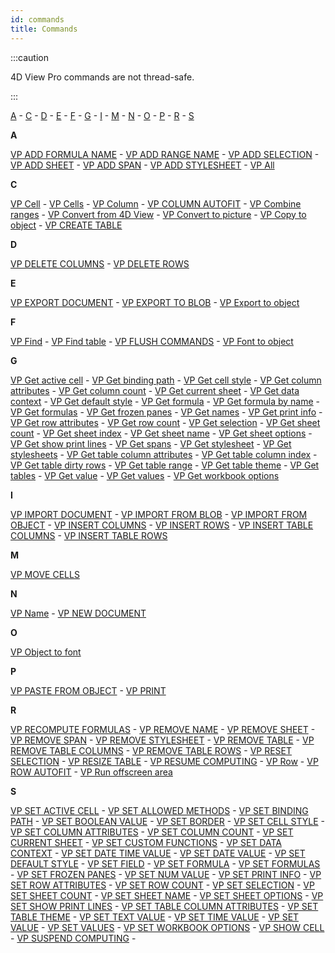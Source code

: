 ```yaml
---
id: commands
title: Commands
---
```


:::caution 

4D View Pro commands are not thread-safe.

:::

  [A](#A.md) - [C](#c.md) - [D](#d.md) - [E](#E.md) - [F](#F.md) - [G](#G.md) - [I](#I.md) - [M](#M.md) - [N](#N.md) - [O](#O.md) - [P](#P.md) - [R](#R.md) - [S](#S.md)


<a name="A"><b>A</b></a>

[VP ADD FORMULA NAME](commands/vp-add-formula-name.md) -
[VP ADD RANGE NAME](commands/vp-add-range-name.md) -
[VP ADD SELECTION](commands/vp-add-selection.md) -
[VP ADD SHEET](commands/vp-add-sheet.md) -
[VP ADD SPAN](commands/vp-add-span.md) -
[VP ADD STYLESHEET](commands/vp-add-stylesheet.md) -
[VP All](commands/vp-all.md)

<a name="C"><b>C</b></a>

[VP Cell](commands/vp-cell.md.md) - 
[VP Cells](commands/vp-cells.md) -
[VP Column](commands/vp-column.md) - 
[VP COLUMN AUTOFIT](commands/vp-column-autofit.md) - 
[VP Combine ranges](commands/vp-combine-ranges.md) - 
[VP Convert from 4D View](commands/vp-convert-from-4d-view.md) - 
[VP Convert to picture](commands/vp-convert-to-picture.md) - 
[VP Copy to object](commands/vp-copy-to-object.md) - 
[VP CREATE TABLE](commands/vp-create-table.md)

<a name="D"><b>D</b></a>

[VP DELETE COLUMNS](commands/vp-delete-columns.md) - 
[VP DELETE ROWS](commands/vp-delete-rows.md) 

<a name="E"><b>E</b></a>

[VP EXPORT DOCUMENT](commands/vp-export-document.md) - 
[VP EXPORT TO BLOB](commands/vp-export-to-blob.md) - 
[VP Export to object](commands/vp-export-to-object.md) 

<a name="F"><b>F</b></a>

[VP Find](commands/vp-find.md) - 
[VP Find table](commands/vp-find-table.md) - 
[VP FLUSH COMMANDS](commands/vp-flush-commands.md) - 
[VP Font to object](commands/vp-font-to-object.md)

<a name="G"><b>G</b></a>

[VP Get active cell](commands/vp-get-active-cell.md) - 
[VP Get binding path](commands/vp-get-binding-path.md) -
[VP Get cell style](commands/vp-get-cell-style.md) - 
[VP Get column attributes](commands/vp-get-column-attributes.md) - 
[VP Get column count](commands/vp-get-column-count.md) - 
[VP Get current sheet](commands/vp-get-current-sheet.md) -
[VP Get data context](commands/vp-get-data-context.md) - 
[VP Get default style](commands/vp-get-default-style.md) - 
[VP Get formula](commands/vp-get-formula.md) -
[VP Get formula by name](commands/vp-get-formula-by-name.md) - 
[VP Get formulas](commands/vp-get-formulas.md) - 
[VP Get frozen panes](commands/vp-get-frozen-panes.md) -
[VP Get names](commands/vp-get-names.md) - 
[VP Get print info](commands/vp-get-print-info.md) - 
[VP Get row attributes](commands/vp-get-row-attributes.md) -
[VP Get row count](commands/vp-get-row-count.md) - 
[VP Get selection](commands/vp-get-selection.md) - 
[VP Get sheet count](commands/vp-get-sheet-count.md) -
[VP Get sheet index](commands/vp-get-sheet-index.md) - 
[VP Get sheet name](commands/vp-get-sheet-name.md) - 
[VP Get sheet options](commands/vp-get-sheet-options.md) -
[VP Get show print lines](commands/vp-get-show-print-lines.md) - 
[VP Get spans](commands/vp-get-spans.md) - 
[VP Get stylesheet](commands/vp-get-stylesheet.md) -
[VP Get stylesheets](commands/vp-get-stylesheets.md) - 
[VP Get table column attributes](commands/vp-get-table-column-attributes.md) - 
[VP Get table column index](commands/vp-get-table-column-index.md) -
[VP Get table dirty rows](commands/vp-get-table-dirty-rows.md) - 
[VP Get table range](commands/vp-get-table-range.md) - 
[VP Get table theme](commands/vp-get-table-theme.md) -
[VP Get tables](commands/vp-get-tables.md) - 
[VP Get value](commands/vp-get-value.md) - 
[VP Get values](commands/vp-get-values.md) -
[VP Get workbook options](commands/vp-get-workbook-options.md) 



<a name="I"><b>I</b></a>

[VP IMPORT DOCUMENT](commands/vp-import-document.md) - 
[VP IMPORT FROM BLOB](commands/vp-import-from-blob.md) -
[VP IMPORT FROM OBJECT](commands/vp-import-from-object.md) - 
[VP INSERT COLUMNS](commands/vp-insert-columns.md) - 
[VP INSERT ROWS](commands/vp-insert-rows.md) -
[VP INSERT TABLE COLUMNS](commands/vp-insert-table-columns.md) -
[VP INSERT TABLE ROWS](commands/vp-insert-table-rows.md) 

<a name="M"><b>M</b></a>

[VP MOVE CELLS](commands/vp-move-cells.md)

<a name="N"><b>N</b></a>

[VP Name](commands/vp-name.md) -
[VP NEW DOCUMENT](commands/vp-new-document.md) 

<a name="O"><b>O</b></a>

[VP Object to font](commands/vp-object-to-font.md) 

<a name="P"><b>P</b></a>

[VP PASTE FROM OBJECT](commands/vp-paste-from-object.md) -
[VP PRINT](commands/vp-print.md) 

<a name="R"><b>R</b></a>

[VP RECOMPUTE FORMULAS](commands/vp-recompute-formulas.md) -
[VP REMOVE NAME](commands/vp-remove-name.md) -
[VP REMOVE SHEET](commands/vp-remove-sheet.md) -
[VP REMOVE SPAN](commands/vp-remove-span.md) -
[VP REMOVE STYLESHEET](commands/vp-remove-stylesheet.md) -
[VP REMOVE TABLE](commands/vp-remove-table.md) -
[VP REMOVE TABLE COLUMNS](commands/vp-remove-table-columns.md) -
[VP REMOVE TABLE ROWS](commands/vp-remove-table-rows.md) -
[VP RESET SELECTION](commands/vp-reset-selection.md) -
[VP RESIZE TABLE](commands/vp-resize-table.md) -
[VP RESUME COMPUTING](commands/vp-resume-computing.md) -
[VP Row](commands/vp-row.md) -
[VP ROW AUTOFIT](commands/vp-row-autofit.md) -
[VP Run offscreen area](commands/vp-run-offscreen-area.md) 

<a name="S"><b>S</b></a>

[VP SET ACTIVE CELL](commands/vp-set-active-cell.md) -
[VP SET ALLOWED METHODS](commands/vp-set-allowed-methods.md) -
[VP SET BINDING PATH](commands/vp-set-binding-path.md) -
[VP SET BOOLEAN VALUE](commands/vp-set-boolean-value.md) -
[VP SET BORDER](commands/vp-set-border.md) -
[VP SET CELL STYLE](commands/vp-set-cell-style.md) -
[VP SET COLUMN ATTRIBUTES](commands/vp-set-column-attributes.md) -
[VP SET COLUMN COUNT](commands/vp-set-column-count.md) -
[VP SET CURRENT SHEET](commands/vp-set-current-sheet.md) -
[VP SET CUSTOM FUNCTIONS](commands/vp-set-custom-functions.md) -
[VP SET DATA CONTEXT](commands/vp-set-data-context.md) -
[VP SET DATE TIME VALUE](commands/vp-set-date-time-value.md) -
[VP SET DATE VALUE](commands/vp-set-date-value.md) -
[VP SET DEFAULT STYLE](commands/vp-set-default-style.md) -
[VP SET FIELD](commands/vp-set-field.md) -
[VP SET FORMULA](commands/vp-set-formula.md) -
[VP SET FORMULAS](commands/vp-set-formulas.md) -
[VP SET FROZEN PANES](commands/vp-set-frozen-panes.md) -
[VP SET NUM VALUE](commands/vp-set-num-value.md) -
[VP SET PRINT INFO](commands/vp-set-print-info.md) -
[VP SET ROW ATTRIBUTES](commands/vp-set-row-attributes.md) -
[VP SET ROW COUNT](commands/vp-set-row-count.md) -
[VP SET SELECTION](commands/vp-set-selection.md) -
[VP SET SHEET COUNT](commands/vp-set-sheet-count.md) -
[VP SET SHEET NAME](commands/vp-set-sheet-name.md) -
[VP SET SHEET OPTIONS](commands/vp-set-sheet-options.md) -
[VP SET SHOW PRINT LINES](commands/vp-set-show-print-lines.md) -
[VP SET TABLE COLUMN ATTRIBUTES](commands/vp-set-table-column-attributes.md) -
[VP SET TABLE THEME](commands/vp-set-table-theme.md) -
[VP SET TEXT VALUE](commands/vp-set-text-value.md) -
[VP SET TIME VALUE](commands/vp-set-time-value.md) -
[VP SET VALUE](commands/vp-set-value.md) -
[VP SET VALUES](commands/vp-set-values.md) -
[VP SET WORKBOOK OPTIONS](commands/vp-set-workbook-options.md) -
[VP SHOW CELL](commands/vp-show-cell.md) -
[VP SUSPEND COMPUTING](commands/vp-suspend-computing.md) -
